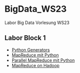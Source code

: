 # BigData_WS23
Labor Big Data Vorlesung WS23

## Labor Block 1
* [Python Generators](https://colab.research.google.com/github/keuperj/BigData_WS23/blob/main/Block_1/Generators.ipynb) 
* [MapReduce mit Python](https://colab.research.google.com/github/keuperj/BigData_WS23/blob/main/Block_1/Assignment_MapReduce.ipynb) 
* [Parallel MapReduce mit Python](https://colab.research.google.com/github/keuperj/BigData_WS23/blob/main/Block_1/Assignment_Parallel_MapReduce.ipynb) 
* [MapReduce on Hadoop](https://colab.research.google.com/github/keuperj/BigData_WS23/blob/main/Block_1/Assignment_MRJOBLIB.ipynb)
